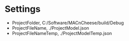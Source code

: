 # Settings
- ProjectFolder, C:/Software/MACnCheese/build/Debug
- ProjectFileName, ./ProjectModel.json
- ProjectFileNameTemp, ./ProjectModelTemp.json
